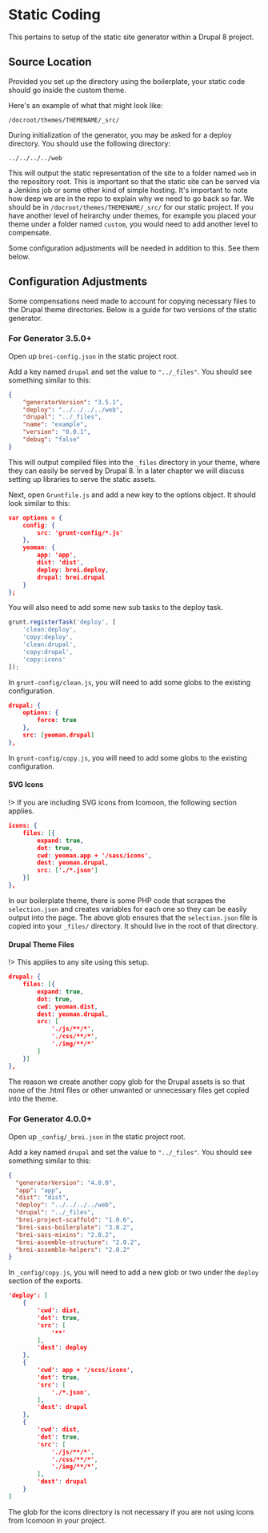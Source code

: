 # Static Coding

This pertains to setup of the static site generator within a Drupal 8 project.

## Source Location

Provided you set up the directory using the boilerplate, your static code should go inside the custom theme.

Here's an example of what that might look like:

`/docroot/themes/THEMENAME/_src/`

During initialization of the generator, you may be asked for a deploy directory. You should use the following directory:

`../../../../web`

This will output the static representation of the site to a folder named `web` in the repository root. This is important so that the static site can be served via a Jenkins job or some other kind of simple hosting. It's important to note how deep we are in the repo to explain why we need to go back so far. We should be in `/docroot/themes/THEMENAME/_src/` for our static project. If you have another level of heirarchy under themes, for example you placed your theme under a folder named `custom`, you would need to add another level to compensate.

Some configuration adjustments will be needed in addition to this. See them below.

## Configuration Adjustments

Some compensations need made to account for copying necessary files to the Drupal theme directories. Below is a guide for two versions of the static generator.

### For Generator 3.5.0+

Open up `brei-config.json` in the static project root.

Add a key named `drupal` and set the value to `"../_files"`. You should see something similar to this:

```json
{
	"generatorVersion": "3.5.1",
	"deploy": "../../../../web",
	"drupal": "../_files",
	"name": "example",
	"version": "0.0.1",
	"debug": "false"
}
```

This will output compiled files into the `_files` directory in your theme, where they can easily be served by Drupal 8. In a later chapter we will discuss setting up libraries to serve the static assets.

Next, open `Gruntfile.js` and add a new key to the options object. It should look similar to this:

```json
var options = {
	config: {
		src: 'grunt-config/*.js'
	},
	yeoman: {
		app: 'app',
		dist: 'dist',
		deploy: brei.deploy,
		drupal: brei.drupal
	}
};
```

You will also need to add some new sub tasks to the deploy task.

```javascript
grunt.registerTask('deploy', [
    'clean:deploy',
    'copy:deploy',
    'clean:drupal',
    'copy:drupal',
    'copy:icons'
]);
```

In `grunt-config/clean.js`, you will need to add some globs to the existing configuration.

```json
drupal: {
    options: {
        force: true
    },
    src: [yeoman.drupal]
},
```

In `grunt-config/copy.js`, you will need to add some globs to the existing configuration.

#### SVG Icons

!> If you are including SVG icons from Icomoon, the following section applies.

```json
icons: {
    files: [{
        expand: true,
        dot: true,
        cwd: yeoman.app + '/sass/icons',
        dest: yeoman.drupal,
        src: ['./*.json']
    }]
},
```

In our boilerplate theme, there is some PHP code that scrapes the `selection.json` and creates variables for each one so they can be easily output into the page. The above glob ensures that the `selection.json` file is copied into your `_files/` directory. It should live in the root of that directory.

#### Drupal Theme Files

!> This applies to any site using this setup.

```json
drupal: {
    files: [{
        expand: true,
        dot: true,
        cwd: yeoman.dist,
        dest: yeoman.drupal,
        src: [
            './js/**/*',
            './css/**/*',
            './img/**/*'
        ]
    }]
},
```

The reason we create another copy glob for the Drupal assets is so that none of the .html files or other unwanted or unnecessary files get copied into the theme.

### For Generator 4.0.0+

Open up `_config/_brei.json` in the static project root.

Add a key named `drupal` and set the value to `"../_files"`. You should see something similar to this:

```json
{
  "generatorVersion": "4.0.0",
  "app": "app",
  "dist": "dist",
  "deploy": "../../../../web",
  "drupal": "../_files",
  "brei-project-scaffold": "1.0.6",
  "brei-sass-boilerplate": "3.0.2",
  "brei-sass-mixins": "2.0.2",
  "brei-assemble-structure": "2.0.2",
  "brei-assemble-helpers": "2.0.2"
}
```

In `_config/copy.js`, you will need to add a new glob or two under the `deploy` section of the exports.

```json
'deploy': [
    {
        'cwd': dist,
        'dot': true,
        'src': [
            '**'
        ],
        'dest': deploy
    },
    {
        'cwd': app + '/scss/icons',
        'dot': true,
        'src': [
            './*.json',
        ],
        'dest': drupal
    },
    {
        'cwd': dist,
        'dot': true,
        'src': [
            './js/**/*',
            './css/**/*',
            './img/**/*',
        ],
        'dest': drupal
    }
]
```

The glob for the icons directory is not necessary if you are not using icons from Icomoon in your project.